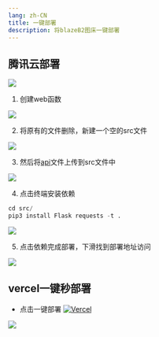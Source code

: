```yaml
---
lang: zh-CN
title: 一键部署
description: 将blazeB2图床一键部署
---
```


## 腾讯云部署

[![](/img/txy.svg)](https://console.cloud.tencent.com/scf/list-create?rid=1&ns=default&createType=empty)

1. 创建web函数

![](https://cloud.mr90.top/file/imagecloud/hexo/4/bfdb068c-a2c1-472c-990a-6f4420ee7cf7.png)

2. 将原有的文件删除，新建一个空的src文件

![](https://cloud.mr90.top/file/imagecloud/hexo/4/5a0fb26f-b137-4dda-a4f0-704cc23ad279.png)

3. 然后将[api](https://github.com/Rr210/blazeB2/tree/master/api)文件上传到src文件中

![](https://cloud.mr90.top/file/imagecloud/hexo/4/bf923231-d1cd-4312-ada0-fa786c775b76.png)

4. 点击终端安装依赖

```python
cd src/
pip3 install Flask requests -t .
```

![](https://cloud.mr90.top/file/imagecloud/hexo/4/d89e5329-bd8b-4100-956b-1cf1b38965ad.png)

5. 点击依赖完成部署，下滑找到部署地址访问

![](https://cloud.mr90.top/file/imagecloud/hexo/4/55fc7bf3-c8fe-45af-ace3-da9e7d582452.png)

## vercel一键秒部署

- 点击一键部署 [![Vercel](https://img.shields.io/badge/vercel-%23000000.svg?style=for-the-badge&logo=vercel&logoColor=white)](https://vercel.com/new/clone?s=https://github.com/Rr210/blazeB2.git)

![](https://cloud.mr90.top/file/imagecloud/hexo/4/38c9dcba-97bc-413d-a6a7-c8681937fa59.png)